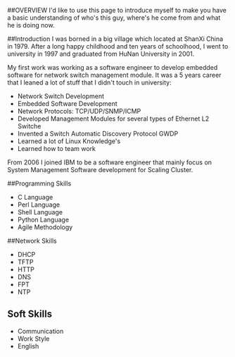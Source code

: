 ##OVERVIEW
I'd like to use this page to introduce myself to make you have a basic understanding of who's this guy, where's he come from and what he is doing now.

##Introduction
I was borned in a big village which located at ShanXi China in 1979. After a long happy childhood and ten years of schoolhood, I went to university in 1997 and graduated from HuNan University in 2001.

My first work was working as a software engineer to develop embedded software for network switch management module. It was a 5 years career that I leaned a lot of stuff that I didn't touch in university:

* Network Switch Development
* Embedded Software Development
* Network Protocols: TCP/UDP/SNMP/ICMP
* Developed Management Modules for several types of Ethernet L2 Switche
* Invented a Switch Automatic Discovery Protocol GWDP
* Learned a lot of Linux Knowledge's
* Learned how to team work

From 2006 I joined IBM to be a software engineer that mainly focus on System Management Software development for Scaling Cluster.

##Programming Skills
* C Language
* Perl Language
* Shell Language
* Python Language
* Agile Methodology

##Network Skills
* DHCP
* TFTP
* HTTP
* DNS
* FPT
* NTP

## Soft Skills
* Communication
* Work Style
* English
